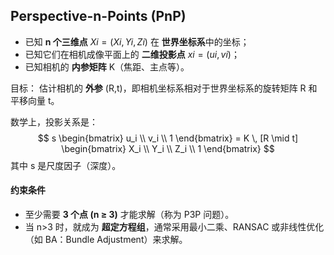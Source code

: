 ## Perspective-n-Points (PnP)

- 已知 **n 个三维点** $Xi=(Xi,Yi,Zi)$ 在 **世界坐标系**中的坐标；
- 已知它们在相机成像平面上的 **二维投影点** $xi=(ui,vi)$；
- 已知相机的 **内参矩阵** K（焦距、主点等）。

目标：
 估计相机的 **外参** (R,t)，即相机坐标系相对于世界坐标系的旋转矩阵 R 和平移向量 t。

数学上，投影关系是：
$$
s  \begin{bmatrix} u_i \\ v_i \\ 1 \end{bmatrix}  = K \, [R \mid t]  \begin{bmatrix} X_i \\ Y_i \\ Z_i \\ 1 \end{bmatrix}
$$
其中 s 是尺度因子（深度）。

#### 约束条件

- 至少需要 **3 个点 (n ≥ 3)** 才能求解（称为 P3P 问题）。
- 当 n>3 时，就成为 **超定方程组**，通常采用最小二乘、RANSAC 或非线性优化（如 BA：Bundle Adjustment）来求解。